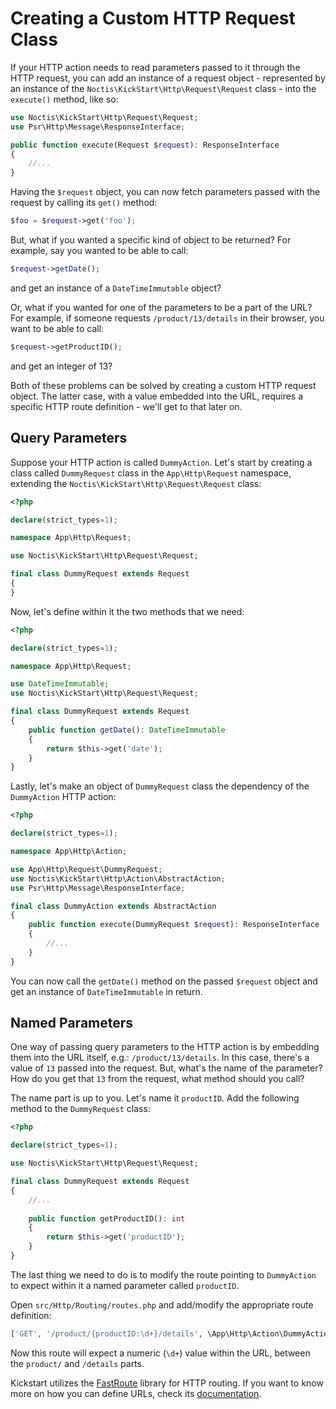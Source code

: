# Creating a Custom HTTP Request Class

If your HTTP action needs to read parameters passed to it through the HTTP request, you can add an instance of a request
object - represented by an instance of the `Noctis\KickStart\Http\Request\Request` class - into the `execute()` method,
like so:

```php
use Noctis\KickStart\Http\Request\Request;
use Psr\Http\Message\ResponseInterface;

public function execute(Request $request): ResponseInterface
{
    //...
}
```

Having the `$request` object, you can now fetch parameters passed with the request by calling its `get()` method:

```php
$foo = $request->get('foo');
```

But, what if you wanted a specific kind of object to be returned? For example, say you wanted to be able to call:

```php
$request->getDate();
```

and get an instance of a `DateTimeImmutable` object?

Or, what if you wanted for one of the parameters to be a part of the URL? For example, if someone requests 
`/product/13/details` in their browser, you want to be able to call:

```php
$request->getProductID();
```

and get an integer of 13?

Both of these problems can be solved by creating a custom HTTP request object. The latter case, with a value embedded
into the URL, requires a specific HTTP route definition - we'll get to that later on.

## Query Parameters

Suppose your HTTP action is called `DummyAction`. Let's start by creating a class called `DummyRequest` class in the
`App\Http\Request` namespace, extending the `Noctis\KickStart\Http\Request\Request` class:

```php
<?php

declare(strict_types=1);

namespace App\Http\Request;

use Noctis\KickStart\Http\Request\Request;

final class DummyRequest extends Request
{
}
```

Now, let's define within it the two methods that we need:

```php
<?php

declare(strict_types=1);

namespace App\Http\Request;

use DateTimeImmutable;
use Noctis\KickStart\Http\Request\Request;

final class DummyRequest extends Request
{
    public function getDate(): DateTimeImmutable
    {
        return $this->get('date');
    }
}
```

Lastly, let's make an object of `DummyRequest` class the dependency of the `DummyAction` HTTP action:

```php
<?php

declare(strict_types=1);

namespace App\Http\Action;

use App\Http\Request\DummyRequest;
use Noctis\KickStart\Http\Action\AbstractAction;
use Psr\Http\Message\ResponseInterface;

final class DummyAction extends AbstractAction
{
    public function execute(DummyRequest $request): ResponseInterface
    {
        //...
    }
}
```

You can now call the `getDate()` method on the passed `$request` object and get an instance of `DateTimeImmutable` in
return.

## Named Parameters

One way of passing query parameters to the HTTP action is by embedding them into the URL itself, e.g.: 
`/product/13/details`. In this case, there's a value of `13` passed into the request. But, what's the name of the
parameter? How do you get that `13` from the request, what method should you call?

The name part is up to you. Let's name it `productID`. Add the following method to the `DummyRequest` class:

```php
<?php

declare(strict_types=1);

use Noctis\KickStart\Http\Request\Request;

final class DummyRequest extends Request
{
    //...
    
    public function getProductID(): int
    {
        return $this->get('productID');
    }
}
```

The last thing we need to do is to modify the route pointing to `DummyAction` to expect within it a named parameter 
called `productID`.

Open `src/Http/Routing/routes.php` and add/modify the appropriate route definition:

```php
['GET', '/product/{productID:\d+}/details', \App\Http\Action\DummyAction::class],
```

Now this route will expect a numeric (`\d+`) value within the URL, between the `product/` and `/details` parts.

Kickstart utilizes the [FastRoute](https://github.com/nikic/FastRoute) library for HTTP routing. If you want to know
more on how you can define URLs, check its [documentation](https://github.com/nikic/FastRoute#readme).
